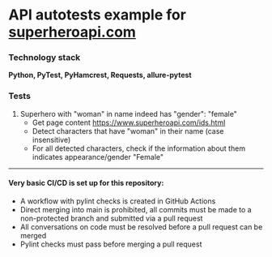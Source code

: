 # API autotests example for [superheroapi.com](https://www.superheroapi.com)

### Technology stack
**Python, PyTest, PyHamcrest, Requests, allure-pytest**

### Tests
1. Superhero with "woman" in name indeed has "gender": "female"
   - Get page content https://www.superheroapi.com/ids.html
   - Detect characters that have "woman" in their name (case insensitive)
   - For all detected characters, check if the information about them indicates appearance/gender "Female"

-----

#### Very basic CI/CD is set up for this repository:
  - A workflow with pylint checks is created in GitHub Actions
  - Direct merging into main is prohibited, all commits must be made to a non-protected branch and submitted via a pull request
  - All conversations on code must be resolved before a pull request can be merged
  - Pylint checks must pass before merging a pull request
  